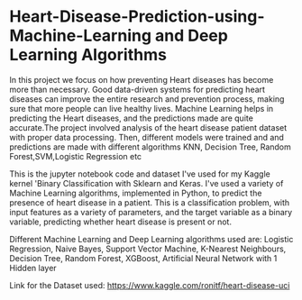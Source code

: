 # Heart-Disease-Prediction-using-Machine-Learning and Deep Learning Algorithms

In this project we focus on how preventing Heart diseases has become more than necessary. Good data-driven systems for predicting heart diseases can improve the entire research and prevention process, making sure that more people can live healthy lives. Machine Learning helps in predicting the Heart diseases, and the predictions made are quite accurate.The project involved analysis of the heart disease patient dataset with proper data processing. Then, different models were trained and and predictions are made with different algorithms KNN, Decision Tree, Random Forest,SVM,Logistic Regression etc

This is the jupyter notebook code and dataset I've used for my Kaggle kernel 'Binary Classification with Sklearn and Keras. I've used a variety of Machine Learning algorithms, implemented in Python, to predict the presence of heart disease in a patient. This is a classification problem, with input features as a variety of parameters, and the target variable as a binary variable, predicting whether heart disease is present or not.

Different Machine Learning and Deep Learning algorithms used are: Logistic Regression, Naive Bayes, Support Vector Machine, K-Nearest Neighbours, Decision Tree, Random Forest, XGBoost, Artificial Neural Network with 1 Hidden layer

Link for the Dataset used: https://www.kaggle.com/ronitf/heart-disease-uci

